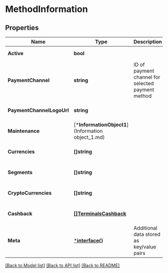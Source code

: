 # MethodInformation

## Properties
Name | Type | Description | Notes
------------ | ------------- | ------------- | -------------
**Active** | **bool** |  | [default to null]
**PaymentChannel** | **string** | ID of payment channel for selected payment method  | [default to null]
**PaymentChannelLogoUrl** | **string** |  | [optional] [default to null]
**Maintenance** | [***InformationObject1**](Information object_1.md) |  | [optional] [default to null]
**Currencies** | **[]string** |  | [optional] [default to null]
**Segments** | **[]string** |  | [optional] [default to null]
**CryptoCurrencies** | **[]string** |  | [optional] [default to null]
**Cashback** | [**[]TerminalsCashback**](terminals_cashback.md) |  | [optional] [default to null]
**Meta** | [***interface{}**](interface{}.md) | Additional data stored as key/value pairs | [optional] [default to null]

[[Back to Model list]](../README.md#documentation-for-models) [[Back to API list]](../README.md#documentation-for-api-endpoints) [[Back to README]](../README.md)

